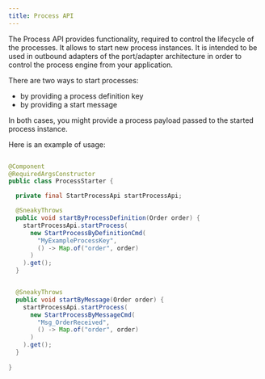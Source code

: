 ```yaml
---
title: Process API
---
```


The Process API provides functionality, required to control the lifecycle of the processes. It allows to start new process instances.
It is intended to be used in outbound adapters of the port/adapter architecture in order to control the process engine
from your application.

There are two ways to start processes: 
- by providing a process definition key
- by providing a start message

In both cases, you might provide a process payload passed to the started process instance. 

Here is an example of usage:

```java

@Component
@RequiredArgsConstructor
public class ProcessStarter {

  private final StartProcessApi startProcessApi;

  @SneakyThrows
  public void startByProcessDefinition(Order order) {
    startProcessApi.startProcess(
      new StartProcessByDefinitionCmd(
        "MyExampleProcessKey",
        () -> Map.of("order", order)
      )
    ).get();
  }


  @SneakyThrows
  public void startByMessage(Order order) {
    startProcessApi.startProcess(
      new StartProcessByMessageCmd(
        "Msg_OrderReceived",
        () -> Map.of("order", order)
      )
    ).get();
  }
  
}


```
